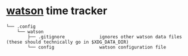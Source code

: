 # [watson][] time tracker

    └── .config
        └── watson
            ├── .gitignore             ignores other watson data files (these should technically go in $XDG_DATA_DIR)
            └── config                 watson configuration file

[watson]: http://tailordev.github.io/Watson/
